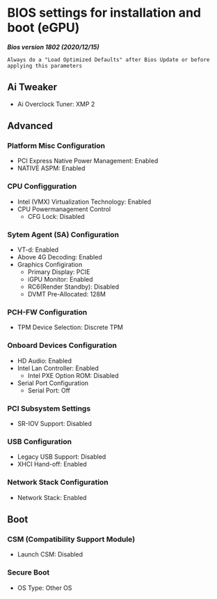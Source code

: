 # BIOS settings for installation and boot (eGPU)

***Bios version 1802 (2020/12/15)***

````
Always do a "Load Optimized Defaults" after Bios Update or before applying this parameters
````

## Ai Tweaker

* Ai Overclock Tuner: XMP 2

## Advanced

### Platform Misc Configuration

* PCI Express Native Power Management: Enabled
* NATIVE ASPM: Enabled

### CPU Configguration

* Intel (VMX) Virtualization Technology: Enabled
* CPU Powermanagement Control
	* CFG Lock: Disabled

### Sytem Agent (SA) Configuration

* VT-d: Enabled
* Above 4G Decoding: Enabled
* Graphics Configiration
	* Primary Display: PCIE
	* iGPU Monitor: Enabled
	* RC6(Render Standby): Disabled
	* DVMT Pre-Allocated: 128M


### PCH-FW Configuration

* TPM Device Selection: Discrete TPM

### Onboard Devices Configuration

* HD Audio: Enabled
* Intel Lan Controller: Enabled
	* Intel PXE Option ROM: Disabled
* Serial Port Configuration
	* Serial Port: Off

### PCI Subsystem Settings

* SR-IOV Support: Disabled

### USB Configuration

* Legacy USB Support: Disabled
* XHCI Hand-off: Enabled

### Network Stack Configuration

* Network Stack: Enabled

## Boot

### CSM (Compatibility Support Module)

* Launch CSM: Disabled

### Secure Boot

* OS Type: Other OS

